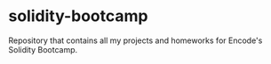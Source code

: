# solidity-bootcamp
Repository that contains all my projects and homeworks for Encode's Solidity Bootcamp.
